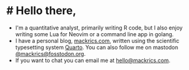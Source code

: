 # # Hello there,


- I'm a quantitative analyst, primarily writing R code, but I also enjoy writing
  some Lua for Neovim or a command line app in golang.
- I have a personal blog, [mackrics.com](https://mackrics.com), written using
  the scientific typesetting system [Quarto](https://quarto). You can also follow me on
  mastodon [@mackrics@fosstodon.org](https://fosstodon.org/@mackrics).
- If you want to chat you can email me at [hello@mackrics.com](mailto:hello@mackrics.com). 
